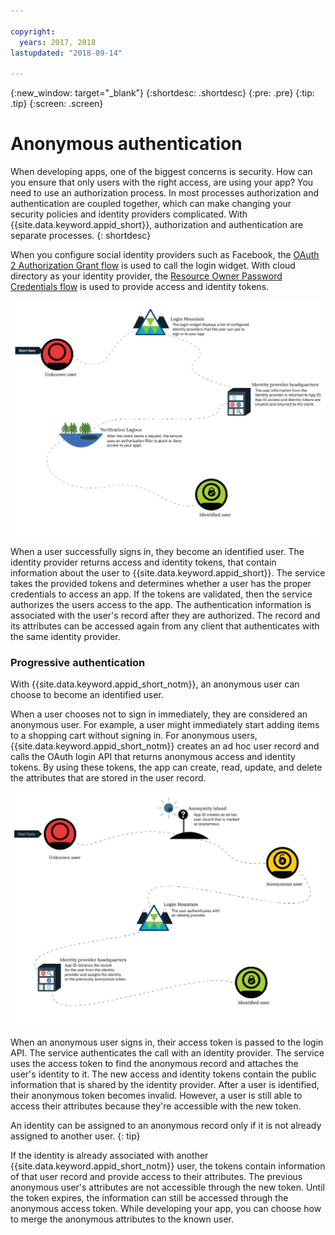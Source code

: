 ```yaml
---

copyright:
  years: 2017, 2018
lastupdated: "2018-09-14"

---
```


{:new_window: target="_blank"}
{:shortdesc: .shortdesc}
{:pre: .pre}
{:tip: .tip}
{:screen: .screen}

# Anonymous authentication
When developing apps, one of the biggest concerns is security. How can you ensure that only users with the right access, are using your app? You need to use an authorization process. In most processes authorization and authentication are coupled together, which can make changing your security policies and identity providers complicated. With {{site.data.keyword.appid_short}}, authorization and authentication are separate processes.
{: shortdesc}

When you configure social identity providers such as Facebook, the [OAuth 2 Authorization Grant flow](https://oauthlib.readthedocs.io/en/stable/oauth2/grants/authcode.html) is used to call the login widget. With cloud directory as your identity provider, the [Resource Owner Password Credentials flow](https://oauthlib.readthedocs.io/en/stable/oauth2/grants/password.html) is used to provide access and identity tokens.

![The path to becoming an identified user.](/images/authenticationtrail.png)

When a user successfully signs in, they become an identified user. The identity provider returns access and identity tokens, that contain information about the user to {{site.data.keyword.appid_short}}. The service takes the provided tokens and determines whether a user has the proper credentials to access an app. If the tokens are validated, then the service authorizes the users access to the app. The authentication information is associated with the user's record after they are authorized. The record and its attributes can be accessed again from any client that authenticates with the same identity provider.

### Progressive authentication

With {{site.data.keyword.appid_short_notm}}, an anonymous user can choose to become an identified user.

When a user chooses not to sign in immediately, they are considered an anonymous user. For example, a user might immediately start adding items to a shopping cart without signing in. For anonymous users, {{site.data.keyword.appid_short_notm}} creates an ad hoc user record and calls the OAuth login API that returns anonymous access and identity tokens. By using these tokens, the app can create, read, update, and delete the attributes that are stored in the user record.

![The path to becoming an identified user when they start as anonymous.](/images/anon-authenticationtrail.png)

When an anonymous user signs in, their access token is passed to the login API. The service authenticates the call with an identity provider. The service uses the access token to find the anonymous record and attaches the user's identity to it. The new access and identity tokens contain the public information that is shared by the identity provider. After a user is identified, their anonymous token becomes invalid. However, a user is still able to access their attributes because they're accessible with the new token.

An identity can be assigned to an anonymous record only if it is not already assigned to another user.
{: tip}

If the identity is already associated with another {{site.data.keyword.appid_short_notm}} user, the tokens contain information of that user record and provide access to their attributes. The previous anonymous user's attributes are not accessible through the new token. Until the token expires, the information can still be accessed through the anonymous access token. While developing your app, you can choose how to merge the anonymous attributes to the known user.
